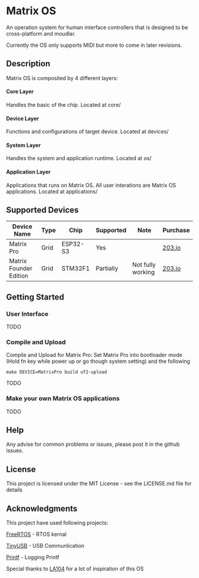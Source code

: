 # Matrix OS

An operation system for human interface controllers that is designed to be cross-platform and moudlar.

Currently the OS only supports MIDI but more to come in later revisions.

## Description
Matrix OS is composited by 4 different layers:
#### Core Layer
Handles the basic of the chip. Located at core/
#### Device Layer
Functions and configurations of target device. Located at devices/
#### System Layer
Handles the system and application runtime. Located at os/
#### Application Layer
Applications that runs on Matrix OS. All user interations are Matrix OS applications. Located at applications/ 

## Supported Devices
| Device Name            | Type | Chip     | Supported | Note              | Purchase                                       |
|------------------------|------|----------|-----------|-------------------|------------------------------------------------|
| Matrix Pro             | Grid | ESP32-S3 | Yes       |                   | [203.io](https://203.io/products/matrix-pro-pre-order)   |
| Matrix Founder Edition | Grid | STM32F1  | Partially | Not fully working | [203.io](https://203.io/products/matrix-founder-edition) |


## Getting Started
### User Interface
   TODO
### Compile and Upload
   Compile and Upload for Matrix Pro:
   Set Matrix Pro into bootloader mode (Hold fn key while power up or go though system setting) and the following
   ```
   make DEVICE=MatrixPro build uf2-upload
   ```
   TODO
### Make your own Matrix OS applications
   TODO
   
## Help

Any advise for common problems or issues, please post it in the github issues.

## License

This project is licensed under the MIT License - see the LICENSE.md file for details

## Acknowledgments
This project have used following projects:

[FreeRTOS](https://github.com/FreeRTOS/FreeRTOS-Kernel) - RTOS kernal 

[TinyUSB](https://github.com/hathach/tinyusb) - USB Communlication

[Printf](https://github.com/eyalroz/printf/) - Logging Printf

Special thanks to [LA104](https://github.com/gabonator/LA104) for a lot of inspiration of this OS



